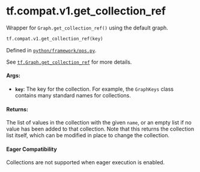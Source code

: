 <div itemscope itemtype="http://developers.google.com/ReferenceObject">
<meta itemprop="name" content="tf.compat.v1.get_collection_ref" />
<meta itemprop="path" content="Stable" />
</div>

# tf.compat.v1.get_collection_ref

Wrapper for `Graph.get_collection_ref()` using the default graph.

``` python
tf.compat.v1.get_collection_ref(key)
```



Defined in [`python/framework/ops.py`](/code/stable/tensorflow/python/framework/ops.py).

<!-- Placeholder for "Used in" -->

See <a href="../../../tf/Graph.md#get_collection_ref"><code>tf.Graph.get_collection_ref</code></a>
for more details.

#### Args:


* <b>`key`</b>: The key for the collection. For example, the `GraphKeys` class contains
  many standard names for collections.


#### Returns:

The list of values in the collection with the given `name`, or an empty
list if no value has been added to that collection.  Note that this returns
the collection list itself, which can be modified in place to change the
collection.




#### Eager Compatibility
Collections are not supported when eager execution is enabled.

